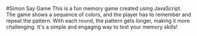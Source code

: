 #Simon Say Game
This is a fun memory game created using JavaScript. The game shows a sequence of colors, and the player has to remember and repeat the pattern. With each round, the pattern gets longer, making it more challenging. It's a simple and engaging way to test your memory skills!
